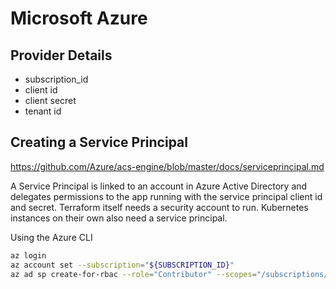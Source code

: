 # Microsoft Azure

## Provider Details
* subscription_id
* client id
* client secret
* tenant id

## Creating a Service Principal
https://github.com/Azure/acs-engine/blob/master/docs/serviceprincipal.md

A Service Principal is linked to an account in Azure Active Directory and delegates permissions to the app running with the service principal client id and secret. Terraform itself needs a security account to run. Kubernetes instances on their own also need a service principal.

Using the Azure CLI
```bash
az login
az account set --subscription="${SUBSCRIPTION_ID}"
az ad sp create-for-rbac --role="Contributor" --scopes="/subscriptions/${SUBSCRIPTION_ID}"
```
